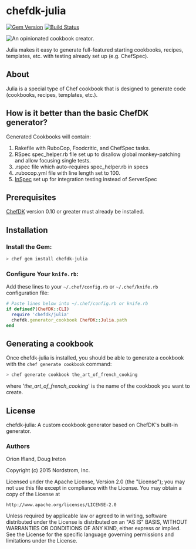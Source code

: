 # chefdk-julia
[![Gem Version](https://badge.fury.io/rb/chefdk-julia.svg)](https://badge.fury.io/rb/chefdk-julia)
[![Build Status](https://travis-ci.org/Nordstrom/chefdk-julia.svg?branch=master)](https://travis-ci.org/Nordstrom/chefdk-julia)

<img src='https://cdn.rawgit.com/Nordstrom/chefdk-julia/master/julia-icon.svg' style='float:left'/>

An opinionated cookbook creator.

Julia makes it easy to generate full-featured starting cookbooks, recipes, templates, etc.
with testing already set up (e.g. ChefSpec).

## About
Julia is a special type of Chef cookbook that is designed to generate code (cookbooks, recipes, templates, etc.).

## How is it better than the basic ChefDK generator?

Generated Cookbooks will contain:

1. Rakefile with RuboCop, Foodcritic, and ChefSpec tasks.
2. RSpec spec_helper.rb file set up to disallow global monkey-patching and allow focusing single tests.
3. .rspec file which auto-requires spec_helper.rb in specs
4. .rubocop.yml file with line length set to 100.
5. [InSpec](https://docs.chef.io/compliance.html#audit-resources) set up for integration testing instead of ServerSpec


## Prerequisites
[ChefDK](https://downloads.chef.io/chef-dk/) version 0.10 or greater must already be installed.

## Installation

### Install the Gem:

```bash
> chef gem install chefdk-julia
```

### Configure Your `knife.rb`:
Add these lines to your `~/.chef/config.rb` or `~/.chef/knife.rb` configuration file:

```ruby
# Paste lines below into ~/.chef/config.rb or knife.rb
if defined?(ChefDK::CLI)
  require 'chefdk/julia'
  chefdk.generator_cookbook ChefDK::Julia.path
end
```

## Generating a cookbook
Once chefdk-julia is installed, you should be able to generate a cookbook with the `chef generate cookbook` command:

```bash
> chef generate cookbook the_art_of_french_cooking
```

where '*the_art_of_french_cooking*' is the name of the cookbook you want to create.

## License

chefdk-julia: A custom cookbook generator based on ChefDK's built-in generator.

### Authors
Orion Ifland, Doug Ireton

Copyright (c) 2015 Nordstrom, Inc.

Licensed under the Apache License, Version 2.0 (the "License");
you may not use this file except in compliance with the License.
You may obtain a copy of the License at

    http://www.apache.org/licenses/LICENSE-2.0

Unless required by applicable law or agreed to in writing, software
distributed under the License is distributed on an "AS IS" BASIS,
WITHOUT WARRANTIES OR CONDITIONS OF ANY KIND, either express or implied.
See the License for the specific language governing permissions and
limitations under the License.
